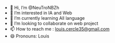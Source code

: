 - 👋 Hi, I’m @NeuTroNBZh
- 👀 I’m interested in IA and Web
- 🌱 I’m currently learning All language
- 💞️ I’m looking to collaborate on web project
- 📫 How to reach me : louis.cercle35@gmail.com
- 😄 Pronouns: Louis
